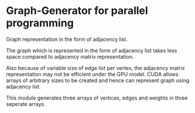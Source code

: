 # Graph-Generator for parallel programming

Graph representation in the form of adjacency list.

The graph which is represented in the form of adjacency list takes less space compared to adjacency matrix representation.

Also because of variable size of edge list per vertex, the adjacency matrix representation may not be efficient under the GPU model.
CUDA allows arrays of arbitrary sizes to be created and hence can represent graph using adjacency list.

This module generates three arrays of vertices, edges and weights in three seperate arrays.
